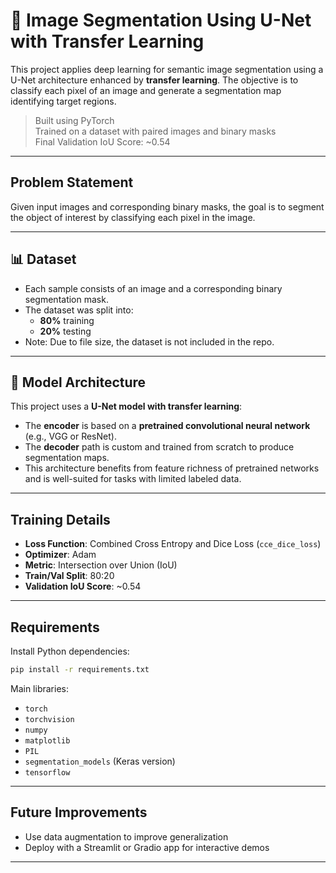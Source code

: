 # 🧠 Image Segmentation Using U-Net with Transfer Learning

This project applies deep learning for semantic image segmentation using a U-Net architecture enhanced by **transfer learning**. The objective is to classify each pixel of an image and generate a segmentation map identifying target regions.

> Built using PyTorch  
> Trained on a dataset with paired images and binary masks  
> Final Validation IoU Score: ~0.54


---

## Problem Statement

Given input images and corresponding binary masks, the goal is to segment the object of interest by classifying each pixel in the image.

---

## 📊 Dataset

- Each sample consists of an image and a corresponding binary segmentation mask.
- The dataset was split into:
  - **80%** training
  - **20%** testing
- Note: Due to file size, the dataset is not included in the repo.

---

## 🧠 Model Architecture

This project uses a **U-Net model with transfer learning**:
- The **encoder** is based on a **pretrained convolutional neural network** (e.g., VGG or ResNet).
- The **decoder** path is custom and trained from scratch to produce segmentation maps.
- This architecture benefits from feature richness of pretrained networks and is well-suited for tasks with limited labeled data.

---

## Training Details

- **Loss Function**: Combined Cross Entropy and Dice Loss (`cce_dice_loss`)
- **Optimizer**: Adam
- **Metric**: Intersection over Union (IoU)
- **Train/Val Split**: 80:20
- **Validation IoU Score**: ~0.54

---

## Requirements

Install Python dependencies:
```bash
pip install -r requirements.txt
```

Main libraries:
- `torch`
- `torchvision`
- `numpy`
- `matplotlib`
- `PIL`
- `segmentation_models` (Keras version)
- `tensorflow`

---

## Future Improvements

- Use data augmentation to improve generalization
- Deploy with a Streamlit or Gradio app for interactive demos

---
